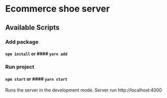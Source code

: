# Ecommerce shoe server
## Available Scripts
### Add package
#### `npm install` or #### `yarn add`
### Run project
#### `npm start` or #### `yarn start`

Runs the server in the development mode.
Server run http://localhost:4000

